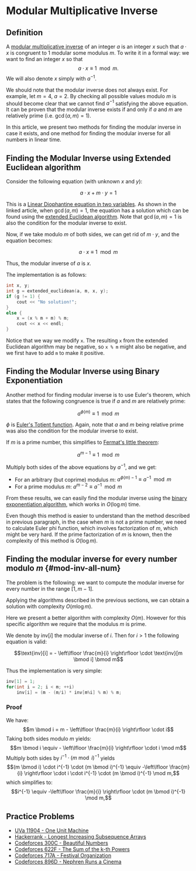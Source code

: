 # Modular Multiplicative Inverse

## Definition

A [modular multiplicative inverse](http://en.wikipedia.org/wiki/Modular_multiplicative_inverse) of an integer $a$ is an integer $x$ such that $a \cdot x$ is congruent to $1$ modular some modulus $m$.
To write it in a formal way: we want to find an integer $x$ so that
$$a \cdot x \equiv 1 \mod m.$$
We will also denote $x$ simply with $a^{-1}$.

We should note that the modular inverse does not always exist. For example, let $m = 4$, $a = 2$.
By checking all possible values modulo $m$ is should become clear that we cannot find $a^{-1}$ satisfying the above equation.
It can be proven that the modular inverse exists if and only if $a$ and $m$ are relatively prime (i.e. $\gcd(a, m) = 1$).

In this article, we present two methods for finding the modular inverse in case it exists, and one method for finding the modular inverse for all numbers in linear time.

## Finding the Modular Inverse using Extended Euclidean algorithm

Consider the following equation (with unknown $x$ and $y$):

$$a \cdot x + m \cdot y = 1$$

This is a [Linear Diophantine equation in two variables](./algebra/linear-diophantine-equation/).
As shown in the linked article, when $\gcd(a, m) = 1$, the equation has a solution which can be found using the [extended Euclidean algorithm](http://en.wikipedia.org/wiki/Extended_Euclidean_algorithm).
Note that $\gcd(a, m) = 1$ is also the condition for the modular inverse to exist.

Now, if we take modulo $m$ of both sides, we can get rid of $m \cdot y$, and the equation becomes:

$$a \cdot x \equiv 1 \mod m$$

Thus, the modular inverse of $a$ is $x$.

The implementation is as follows:

```cpp
int x, y;
int g = extended_euclidean(a, m, x, y);
if (g != 1) {
    cout << "No solution!";
}
else {
    x = (x % m + m) % m;
    cout << x << endl;
}
```

Notice that we way we modify `x`.
The resulting `x` from the extended Euclidean algorithm may be negative, so `x % m` might also be negative, and we first have to add `m` to make it positive.

## Finding the Modular Inverse using Binary Exponentiation

Another method for finding modular inverse is to use Euler's theorem, which states that the following congruence is true if $a$ and $m$ are relatively prime:

$$a^{\phi (m)} \equiv 1 \mod m$$

$\phi$ is [Euler's Totient function](./algebra/phi-function/).
Again, note that $a$ and $m$ being relative prime was also the condition for the modular inverse to exist.

If $m$ is a prime number, this simplifies to [Fermat's little theorem](http://en.wikipedia.org/wiki/Fermat's_little_theorem):

$$a^{m - 1} \equiv 1 \mod m$$

Multiply both sides of the above equations by $a^{-1}$, and we get:

* For an arbitrary (but coprime) modulus $m$: $a ^ {\phi (m) - 1} \equiv a ^{-1} \mod m$
* For a prime modulus $m$: $a ^ {m - 2} \equiv a ^ {-1} \mod m$

From these results, we can easily find the modular inverse using the [binary exponentiation algorithm](./algebra/binary-exp/), which works in $O(\log m)$ time.

Even though this method is easier to understand than the method described in previous paragraph, in the case when $m$ is not a prime number, we need to calculate Euler phi function, which involves factorization of $m$, which might be very hard. If the prime factorization of $m$ is known, then the complexity of this method is $O(\log m)$.

## Finding the modular inverse for every number modulo $m$ {#mod-inv-all-num}

The problem is the following:
we want to compute the modular inverse for every number in the range $[1, m-1]$.

Applying the algorithms described in the previous sections, we can obtain a solution with complexity $O(m \log m)$.

Here we present a better algorithm with complexity $O(m)$.
However for this specific algorithm we require that the modulus $m$ is prime.

We denote by $\text{inv}[i]$ the modular inverse of $i$. Then for $i > 1$ the following equation is valid:

$$\text{inv}[i] = - \left\lfloor \frac{m}{i} \right\rfloor \cdot \text{inv}[m \bmod i] \bmod m$$

Thus the implementation is very simple:

```cpp
inv[1] = 1;
for(int i = 2; i < m; ++i)
    inv[i] = (m - (m/i) * inv[m%i] % m) % m;
```

### Proof

We have:
$$m \bmod i = m -  \left\lfloor \frac{m}{i} \right\rfloor \cdot i$$
Taking both sides modulo $m$ yields:
$$m \bmod i \equiv - \left\lfloor \frac{m}{i} \right\rfloor \cdot i \mod m$$
Multiply both sides by $i^{-1} \cdot (m \bmod i)^{-1}$ yields
$$(m \bmod i) \cdot i^{-1} \cdot (m \bmod i)^{-1} \equiv -\left\lfloor \frac{m}{i} \right\rfloor \cdot i \cdot i^{-1} \cdot (m \bmod i)^{-1} \mod m,$$
which simplifies to:
$$i^{-1} \equiv -\left\lfloor \frac{m}{i} \right\rfloor \cdot (m \bmod i)^{-1} \mod m,$$

## Practice Problems

* [UVa 11904 - One Unit Machine](https://uva.onlinejudge.org/index.php?option=com_onlinejudge&Itemid=8&page=show_problem&problem=3055)
* [Hackerrank - Longest Increasing Subsequence Arrays](https://www.hackerrank.com/contests/world-codesprint-5/challenges/longest-increasing-subsequence-arrays)
* [Codeforces 300C - Beautiful Numbers](http://codeforces.com/problemset/problem/300/C)
* [Codeforces 622F - The Sum of the k-th Powers](http://codeforces.com/problemset/problem/622/F)
* [Codeforces 717A - Festival Organization](http://codeforces.com/problemset/problem/717/A)
* [Codeforces 896D - Nephren Runs a Cinema](http://codeforces.com/problemset/problem/896/D)
